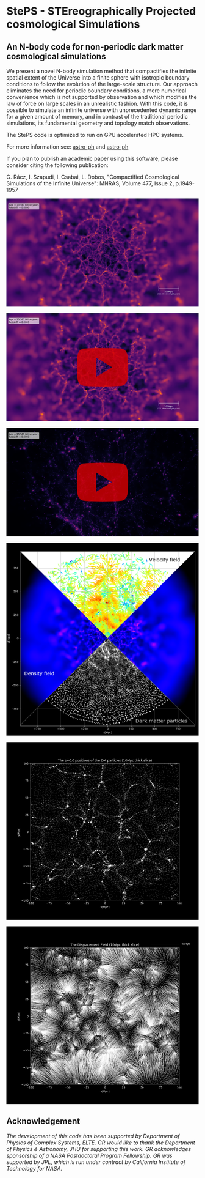 # StePS - STEreographically Projected cosmological Simulations

## An N-body code for non-periodic dark matter cosmological simulations

We present a novel N-body simulation method that compactifies the infinite spatial extent of the Universe into a finite sphere with isotropic boundary conditions to follow the evolution of the large-scale structure. Our approach eliminates the need for periodic boundary conditions, a mere numerical convenience which is not supported by observation and which modifies the law of force on large scales in an unrealistic fashion. With this code, it is possible to simulate an infinite universe with unprecedented dynamic range for a given amount of memory, and in contrast of the traditional periodic simulations, its fundamental geometry and topology match observations.

The StePS code is optimized to run on GPU accelerated HPC systems.

For more information see: [astro-ph](https://arxiv.org/abs/1711.04959) and [astro-ph](https://arxiv.org/abs/1811.05903)

If you plan to publish an academic paper using this software, please consider citing the following publication:

G. Rácz, I. Szapudi, I. Csabai, L. Dobos, "Compactified Cosmological Simulations of the Infinite Universe": MNRAS, Volume 477, Issue 2, p.1949-1957

![alt text](Images/Example_simulation1_R480Mpc_slice.png "A slice from the density field in the StePS example simulation #1")

[![StePS example simulation #1, slice](Images/Example1_R480_slice_youtube.png)](https://youtu.be/INuRIqUu0IA "StePS example simulation #1, slice")


[![StePS example simulation #1, central part](Images/Example1_evolution_center_youtube.png)](https://youtu.be/NzGt-pt4TiY "StePS example simulation #1, central high resolution volume")

![alt text](Images/StePS_Vel_Dens_part_dark.png "Combined image of the density, velocity field, and dark matter particles in a StePS simulation.")

![alt text](Images/VOI100_InnerRegion.png "Particles in the center of a simulation volume.")

![alt text](Images/VOI100_Disp_InnerRegion.png "The displacement field in the same volume at z=0.")

## Acknowledgement

  *The development of this code has been supported by Department of Physics of Complex Systems, ELTE.*
  *GR would like to thank the Department of Physics & Astronomy, JHU for supporting this work.*
  *GR acknowledges sponsorship of a NASA Postdoctoral Program Fellowship. GR was supported by JPL, which is run under contract by California Institute of Technology for NASA.*
